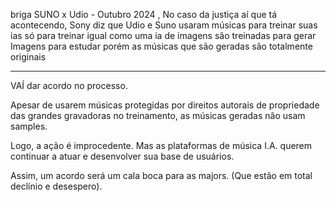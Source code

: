briga SUNO x Udio - Outubro 2024 ,
No caso da justiça aí que tá acontecendo, Sony diz que Udio e Suno usaram músicas para treinar suas ias só para treinar igual como uma ia de imagens são treinadas para gerar Imagens para estudar porém as músicas que são geradas são totalmente originais

---
VAÍ dar acordo no processo.

Apesar de usarem músicas protegidas por direitos autorais de propriedade das grandes gravadoras no treinamento, as músicas geradas não usam samples.

Logo, a ação é improcedente.
Mas as plataformas de música I.A. querem continuar a atuar e  desenvolver sua base de usuários.

Assim, um acordo será um cala boca para as majors. (Que estão em total declínio e desespero).